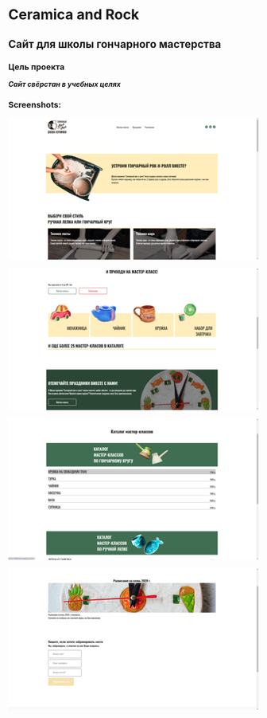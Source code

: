 # Ceramica and Rock
## Сайт для школы гончарного мастерства
### Цель проекта
***Сайт свёрстан в учебных целях***
### Screenshots:
![Alt text](/screenshots/1.png)


![Alt text](/screenshots/2.png)


![Alt text](/screenshots/3.png)


![Alt text](/screenshots/4.png)
